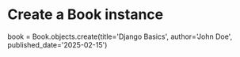 <!-- ["George Orwell"] -->
# Create a Book instance
book = Book.objects.create(title='Django Basics', author='John Doe', published_date='2025-02-15') <!-- expected output -->
